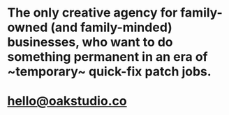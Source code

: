 # The only creative agency for family-owned (and family-minded) businesses, who want to **do something permanent** in an era of ~temporary~ quick-fix patch jobs.<br><br>hello@oakstudio.co
